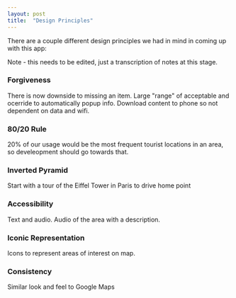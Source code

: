 ```yaml
---
layout: post
title:  "Design Principles"
---
```


There are a couple different design principles we had in mind in coming up with this app:

Note - this needs to be edited, just a transcription of notes at this stage.

### Forgiveness

There is now downside to missing an item. Large "range" of acceptable and ocerride to automatically popup info. Download content to phone so not dependent on data and wifi.

### 80/20 Rule

20% of our usage would be the most frequent tourist locations in an area, so develeopment should go towards that.

### Inverted Pyramid

Start with a tour of the Eiffel Tower in Paris to drive home point

### Accessibility

Text and audio. Audio of the area with a description.

### Iconic Representation

Icons to represent areas of interest on map.

### Consistency

Similar look and feel to Google Maps
